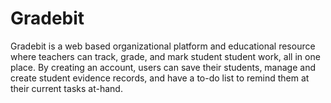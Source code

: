 # Gradebit
Gradebit is a web based organizational platform and educational resource where teachers can track, grade, and mark student student work, all in one place. By creating an account, users can save their students, manage and create student evidence records, and have a to-do list to remind them at their current tasks at-hand. 
